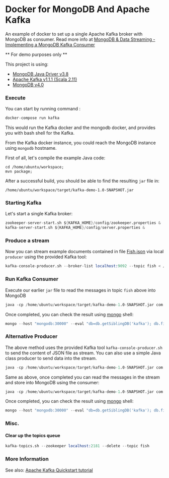 # Docker for MongoDB And Apache Kafka
An example of docker to set up a single Apache Kafka broker with MongoDB as consumer. 
Read more info at [MongoDB & Data Streaming - Implementing a MongoDB Kafka Consumer](https://www.mongodb.com/blog/post/mongodb-and-data-streaming-implementing-a-mongodb-kafka-consumer)

** For demo purposes only ** 

This project is using: 

* [MongoDB Java Driver v3.8](http://mongodb.github.io/mongo-java-driver/3.8/)
* [Apache Kafka v1.1.1 (Scala 2.11)](https://www.apache.org/dyn/closer.cgi?path=/kafka/1.1.1/kafka_2.11-1.1.1.tgz)
* [MongoDB v4.0](https://www.mongodb.com/mongodb-4.0)


### Execute

You can start by running command :

```s
docker-compose run kafka
```

This would run the Kafka docker and the mongodb docker, and provides you with bash shell for the Kafka.

From the Kafka docker instance, you could reach the MongoDB instance using `mongodb` hostname.

First of all, let's compile the example Java code: 

```
cd /home/ubuntu/workspace; 
mvn package; 
```

After a successful build, you should be able to find the resulting `jar` file in:

```
/home/ubuntu/workspace/target/kafka-demo-1.0-SNAPSHOT.jar
```

### Starting Kafka

Let's start a single Kafka broker:

```s
zookeeper-server-start.sh ${KAFKA_HOME}/config/zookeeper.properties &
kafka-server-start.sh ${KAFKA_HOME}/config/server.properties &
```

### Produce a stream

Now you can stream example documents contained in file [Fish.json](kafka/workspace/src/resources/Fish.json) via local `producer` using the provided Kafka tool: 

```s
kafka-console-producer.sh --broker-list localhost:9092 --topic fish < /home/ubuntu/workspace/src/resources/Fish.json;
```

### Run Kafka Consumer

Execute our earlier `jar` file to read the messages in topic `fish` above into MongoDB

```s
java -cp /home/ubuntu/workspace/target/kafka-demo-1.0-SNAPSHOT.jar com.demo.MongoDBSimpleConsumer
```

Once completed, you can check the result using [mongo](https://docs.mongodb.com/manual/mongo/) shell: 

```s
mongo --host "mongodb:30000" --eval "db=db.getSiblingDB('kafka'); db.fish.find({'breed':'Cod'}).limit(5);"
```

### Alternative Producer 

The above method uses the provided Kafka tool `kafka-console-producer.sh` to send the content of JSON file as stream. You can also use a simple Java class producer to send data into the stream. 

```s
java -cp /home/ubuntu/workspace/target/kafka-demo-1.0-SNAPSHOT.jar com.demo.MongoDBSimpleProducer
```

Same as above, once completed you can read the messages in the stream and store into MongoDB using the consumer: 

```s
java -cp /home/ubuntu/workspace/target/kafka-demo-1.0-SNAPSHOT.jar com.demo.MongoDBSimpleConsumer
```

Once completed, you can check the result using [mongo](https://docs.mongodb.com/manual/mongo/) shell: 

```s
mongo --host "mongodb:30000" --eval "db=db.getSiblingDB('kafka'); db.fish.find({'breed':'Random'}).limit(5);"
```

### Misc.

#### Clear up the topics queue 

```s
kafka-topics.sh --zookeeper localhost:2181 --delete --topic fish 
```

### More Information

See also: [Apache Kafka Quickstart tutorial](https://kafka.apache.org/quickstart)
